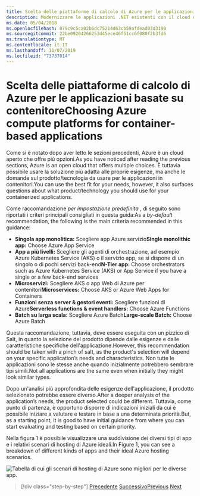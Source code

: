```yaml
---
title: Scelta delle piattaforme di calcolo di Azure per le applicazioni basate su contenitore
description: Modernizzare le applicazioni .NET esistenti con il cloud di Azure e i contenitori di Windows | Scelta delle piattaforme di calcolo di Azure per le applicazioni basate su contenitori
ms.date: 05/04/2018
ms.openlocfilehash: 079c9c5ca02b6dc75214d63cb59afdead03d3190
ms.sourcegitcommit: 22be09204266253d45ece46f51cc6f080f2b3fd6
ms.translationtype: MT
ms.contentlocale: it-IT
ms.lasthandoff: 11/07/2019
ms.locfileid: "73737014"
---
```

# <a name="choosing-azure-compute-platforms-for-container-based-applications"></a><span data-ttu-id="663f5-103">Scelta delle piattaforme di calcolo di Azure per le applicazioni basate su contenitore</span><span class="sxs-lookup"><span data-stu-id="663f5-103">Choosing Azure compute platforms for container-based applications</span></span>

<span data-ttu-id="663f5-104">Come si è notato dopo aver letto le sezioni precedenti, Azure è un cloud aperto che offre più opzioni.</span><span class="sxs-lookup"><span data-stu-id="663f5-104">As you have noticed after reading the previous sections, Azure is an open cloud that offers multiple choices.</span></span> <span data-ttu-id="663f5-105">È tuttavia possibile usare la soluzione più adatta alle proprie esigenze, ma anche le domande sul prodotto/tecnologia da usare per le applicazioni in contenitori.</span><span class="sxs-lookup"><span data-stu-id="663f5-105">You can use the best fit for your needs, however, it also surfaces questions about what product/technology you should use for your containerized applications.</span></span>

<span data-ttu-id="663f5-106">Come raccomandazione *per impostazione predefinita* , di seguito sono riportati i criteri principali consigliati in questa guida:</span><span class="sxs-lookup"><span data-stu-id="663f5-106">As a *by-default* recommendation, the following is the main criteria recommended in this guidance:</span></span>

- <span data-ttu-id="663f5-107">**Singola app monolitica:** Scegliere app Azure servizio</span><span class="sxs-lookup"><span data-stu-id="663f5-107">**Single monolithic app:** Choose Azure App Service</span></span>
- <span data-ttu-id="663f5-108">**App a più livelli:** Scegliere gli agenti di orchestrazione, ad esempio Azure Kubernetes Service (AKS) o il servizio app, se si dispone di un singolo o di pochi servizi back-end</span><span class="sxs-lookup"><span data-stu-id="663f5-108">**N-Tier app:** Choose orchestrators such as Azure Kubernetes Service (AKS) or App Service if you have a single or a few back-end services</span></span>
- <span data-ttu-id="663f5-109">**Microservizi:** Scegliere AKS o app Web di Azure per contenitori</span><span class="sxs-lookup"><span data-stu-id="663f5-109">**Microservices:** Choose AKS or Azure Web Apps for Containers</span></span>
- <span data-ttu-id="663f5-110">**Funzioni senza server & gestori eventi:** Scegliere funzioni di Azure</span><span class="sxs-lookup"><span data-stu-id="663f5-110">**Serverless functions & event handlers:** Choose Azure Functions</span></span>
- <span data-ttu-id="663f5-111">**Batch su larga scala:** Scegliere Azure Batch</span><span class="sxs-lookup"><span data-stu-id="663f5-111">**Large-scale Batch:** Choose Azure Batch</span></span>

<span data-ttu-id="663f5-112">Questa raccomandazione, tuttavia, deve essere eseguita con un pizzico di Salt, in quanto la selezione del prodotto dipende dalle esigenze e dalle caratteristiche specifiche dell'applicazione.</span><span class="sxs-lookup"><span data-stu-id="663f5-112">However, this recommendation should be taken with a pinch of salt, as the product's selection will depend on your specific application’s needs and characteristics.</span></span> <span data-ttu-id="663f5-113">Non tutte le applicazioni sono le stesse anche quando inizialmente potrebbero sembrare tipi simili.</span><span class="sxs-lookup"><span data-stu-id="663f5-113">Not all applications are the same even when initially they might look similar types.</span></span>

<span data-ttu-id="663f5-114">Dopo un'analisi più approfondita delle esigenze dell'applicazione, il prodotto selezionato potrebbe essere diverso.</span><span class="sxs-lookup"><span data-stu-id="663f5-114">After a deeper analysis of the application’s needs, the product selected could be different.</span></span> <span data-ttu-id="663f5-115">Tuttavia, come punto di partenza, è opportuno disporre di indicazioni iniziali da cui è possibile iniziare a valutare e testare in base a una determinata priorità.</span><span class="sxs-lookup"><span data-stu-id="663f5-115">But, as a starting point, it is good to have initial guidance from where you can start evaluating and testing based on certain priority.</span></span>

<span data-ttu-id="663f5-116">Nella figura 1 è possibile visualizzare una suddivisione dei diversi tipi di app e i relativi scenari di hosting di Azure ideali.</span><span class="sxs-lookup"><span data-stu-id="663f5-116">In Figure 1, you can see a breakdown of different kinds of apps and their ideal Azure hosting scenarios.</span></span>

![Tabella di cui gli scenari di hosting di Azure sono migliori per le diverse app.](./media/choosing-azure-compute-options-for-container-based-applications/azure-hosting-scenarios-for-apps.png)

> [!div class="step-by-step"]
> <span data-ttu-id="663f5-118">[Precedente](when-to-deploy-windows-containers-to-azure-container-service-kubernetes.md)
> [Successivo](build-resilient-services-ready-for-the-cloud-embrace-transient-failures-in-the-cloud.md)</span><span class="sxs-lookup"><span data-stu-id="663f5-118">[Previous](when-to-deploy-windows-containers-to-azure-container-service-kubernetes.md)
[Next](build-resilient-services-ready-for-the-cloud-embrace-transient-failures-in-the-cloud.md)</span></span>
